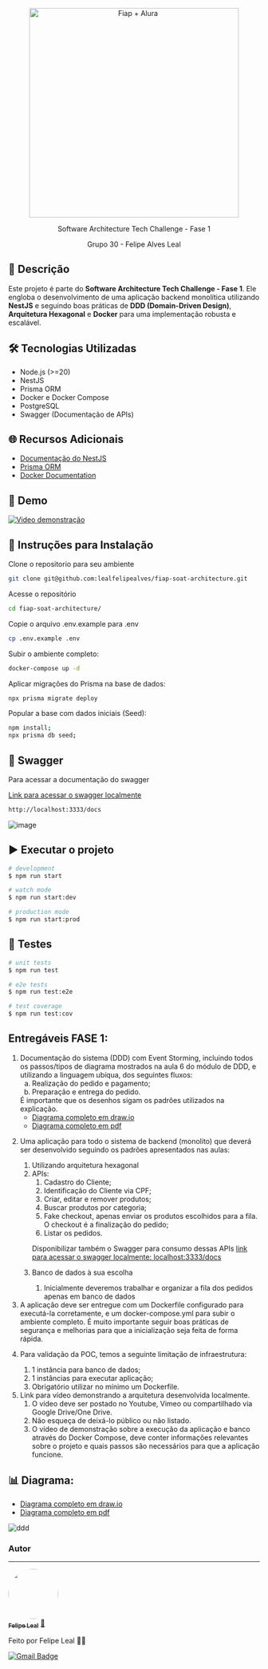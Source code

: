 <p align="center">
  <img src="https://github.com/user-attachments/assets/5016809a-9f26-4624-b1ce-1fc191482fb9" width="420" alt="Fiap + Alura" />
</p>

<p align="center">Software Architecture Tech Challenge - Fase 1</p>
<p align="center">Grupo 30 - Felipe Alves Leal</p>

## 📄 Descrição

Este projeto é parte do **Software Architecture Tech Challenge - Fase 1**. Ele engloba o desenvolvimento de uma aplicação backend monolítica utilizando **NestJS** e seguindo boas práticas de **DDD (Domain-Driven Design)**, **Arquitetura Hexagonal** e **Docker** para uma implementação robusta e escalável.

## 🛠 Tecnologias Utilizadas

- Node.js (>=20)
- NestJS
- Prisma ORM
- Docker e Docker Compose
- PostgreSQL
- Swagger (Documentação de APIs)

## 🌐 Recursos Adicionais

- [Documentação do NestJS](https://docs.nestjs.com/)
- [Prisma ORM](https://www.prisma.io/docs/orm)
- [Docker Documentation](https://docs.docker.com/)

## 🎥 Demo

[![Video demonstração](https://img.youtube.com/vi/zvsGC-gbdC8/0.jpg)](https://www.youtube.com/watch?v=zvsGC-gbdC8)

## 🚀 Instruções para Instalação

Clone o repositorio para seu ambiente

```bash
git clone git@github.com:lealfelipealves/fiap-soat-architecture.git
```

Acesse o repositório

```bash
cd fiap-soat-architecture/
```

Copie o arquivo .env.example para .env

```bash
cp .env.example .env
```

Subir o ambiente completo:

```bash
docker-compose up -d
```

Aplicar migrações do Prisma na base de dados:

```bash
npx prisma migrate deploy
```

Popular a base com dados iniciais (Seed):

```bash
npm install;
npx prisma db seed;
```

## 📖 Swagger

Para acessar a documentação do swagger

<a href="http://localhost:3333/docs" target="_blank">Link para acessar o swagger localmente</a>

```bash
http://localhost:3333/docs
```
![image](https://github.com/user-attachments/assets/2186718b-0ab3-4af1-8267-1514fe908153)

## ▶️ Executar o projeto

```bash
# development
$ npm run start

# watch mode
$ npm run start:dev

# production mode
$ npm run start:prod
```

## 🧪 Testes

```bash
# unit tests
$ npm run test

# e2e tests
$ npm run test:e2e

# test coverage
$ npm run test:cov
```

## Entregáveis FASE 1:

<ol type="1">
  <li>
    Documentação do sistema (DDD) com Event Storming, incluindo todos os
    passos/tipos de diagrama mostrados na aula 6 do módulo de DDD, e utilizando
    a linguagem ubíqua, dos seguintes fluxos:
    <ol type="a">
      <li>Realização do pedido e pagamento;</li>
      <li>Preparação e entrega do pedido.</li>
    </ol>
    É importante que os desenhos sigam os padrões utilizados na explicação.
    <ul>
      <li>
        <a href="https://github.com/lealfelipealves/fiap-soat-architecture/blob/main/docs/event-storming-felipe-leal-grupo-30.drawio" target="_blank">
        Diagrama completo em draw.io</a>
      </li>
      <li>
        <a href="https://github.com/lealfelipealves/fiap-soat-architecture/blob/main/docs/event-storming-felipe-leal-grupo-30.pdf" target="_blank">
        Diagrama completo em pdf</a>
      </li>
    </ul>
  </li>
  <li>
    <p>
      Uma aplicação para todo o sistema de backend (monolito) que deverá ser
      desenvolvido seguindo os padrões apresentados nas aulas:
    </p>
    <ol>
      <li>Utilizando arquitetura hexagonal</li>
      <li>
        APIs:
        <ol>
          <li>Cadastro do Cliente;</li>
          <li>Identificação do Cliente via CPF;</li>
          <li>Criar, editar e remover produtos;</li>
          <li>Buscar produtos por categoria;</li>
          <li>
            Fake checkout, apenas enviar os produtos escolhidos para a fila. O
            checkout é a finalização do pedido;
          </li>
          <li>Listar os pedidos.</li>
        </ol>
        <p>Disponibilizar também o Swagger para consumo dessas APIs <a href="http://localhost:3333/docs" target="_blank">link para acessar o swagger localmente: localhost:3333/docs</a></p>        
      </li>
      <li>
        <p>Banco de dados à sua escolha</p>
        <ol>
          <li>
            Inicialmente deveremos trabalhar e organizar a fila dos pedidos
            apenas em banco de dados
          </li>
        </ol>
      </li>
    </ol>
  </li>
  <li>
    A aplicação deve ser entregue com um Dockerfile configurado para executá-la
    corretamente, e um docker-compose.yml para subir o ambiente completo. É
    muito importante seguir boas práticas de segurança e melhorias para que a
    inicialização seja feita de forma rápida.
  </li>
  <li>
    <p>Para validação da POC, temos a seguinte limitação de infraestrutura:</p>
    <ol>
      <li>1 instância para banco de dados;</li>
      <li>1 instâncias para executar aplicação;</li>
      <li>Obrigatório utilizar no mínimo um Dockerfile.</li>
    </ol>
  </li>
  <li>
    Link para vídeo demonstrando a arquitetura desenvolvida localmente.
    <ol>
      <li>
        O vídeo deve ser postado no Youtube, Vimeo ou compartilhado via Google
        Drive/One Drive.
      </li>
      <li>Não esqueça de deixá-lo público ou não listado.</li>
      <li>
        O vídeo de demonstração sobre a execução da aplicação e banco através do
        Docker Compose, deve conter informações relevantes sobre o projeto e
        quais passos são necessários para que a aplicação funcione.
      </li>
    </ol>
  </li>
</ol>

## 📊 Diagrama:

<ul>
  <li>
    <a href="https://github.com/lealfelipealves/fiap-soat-architecture/blob/main/docs/event-storming-felipe-leal-grupo-30.drawio" target="_blank">
    Diagrama completo em draw.io</a>
  </li>
  <li>
    <a href="https://github.com/lealfelipealves/fiap-soat-architecture/blob/main/docs/event-storming-felipe-leal-grupo-30.pdf" target="_blank">
    Diagrama completo em pdf</a>
  </li>
</ul>

![ddd](https://github.com/user-attachments/assets/1b5ee2fe-113a-44c2-a68a-c904e79b5f02)

### Autor

---

<a href="https://github.com/lealfelipealves">
 <img style="border-radius: 50%;" src="https://avatars.githubusercontent.com/u/17007124?v=4" width="100px;" alt=""/>
 <br />
 <sub><b>Felipe Leal</b></sub></a> <a href="https://github.com/lealfelipealves" title="Felipe Leal Profile">🚀</a>

Feito por Felipe Leal 👋🏽

[![Gmail Badge](https://img.shields.io/badge/-contato@felipeleal.eng.br-c14438?style=flat-square&logo=Gmail&logoColor=white&link=mailto:contato@felipeleal.eng.br)](mailto:contato@felipeleal.eng.br)
